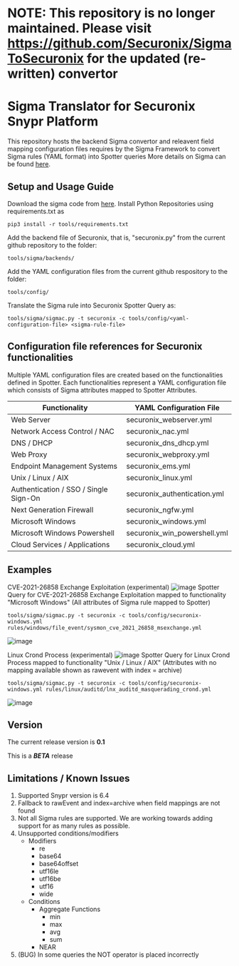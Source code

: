 # NOTE: This repository is no longer maintained. Please visit https://github.com/Securonix/SigmaToSecuronix for the updated (re-written) convertor 

# Sigma Translator for Securonix Snypr Platform

This repository hosts the backend Sigma convertor and releavent field mapping configuration files requires by the Sigma Framework to convert Sigma rules (YAML format) into Spotter queries
More details on Sigma can be found [here](https://github.com/SigmaHQ/sigma).

## Setup and Usage Guide

Download the sigma code from [here](https://github.com/SigmaHQ/sigma). Install Python Repositories using requirements.txt as
```
pip3 install -r tools/requirements.txt
```

Add the backend file of Securonix, that is, "securonix.py" from the current github repository to the folder:
```
tools/sigma/backends/
```

Add the YAML configuration files from the current github respository to the folder:
```
tools/config/
```

Translate the Sigma rule into Securonix Spotter Query as:
```
tools/sigma/sigmac.py -t securonix -c tools/config/<yaml-configuration-file> <sigma-rule-file>
```
## Configuration file references for Securonix functionalities

Multiple YAML configuration files are created based on the functionalities defined in Spotter. Each functionalities represent a YAML configuration file which consists of Sigma attributes mapped to Spotter Attributes.


| Functionality                         | YAML Configuration File      |
|---------------------------------------|------------------------------|
| Web Server                            | securonix_webserver.yml      |
| Network Access Control / NAC          | securonix_nac.yml            |
| DNS / DHCP                            | securonix_dns_dhcp.yml       |
| Web Proxy                             | securonix_webproxy.yml       |
| Endpoint Management Systems           | securonix_ems.yml            |
| Unix / Linux / AIX                    | securonix_linux.yml          |
| Authentication / SSO / Single Sign-On | securonix_authentication.yml |
| Next Generation Firewall              | securonix_ngfw.yml           |
| Microsoft Windows                     | securonix_windows.yml        |
| Microsoft Windows Powershell          | securonix_win_powershell.yml |
| Cloud Services / Applications         | securonix_cloud.yml          |


## Examples

CVE-2021-26858 Exchange Exploitation (experimental)
![image](https://user-images.githubusercontent.com/62869530/113162053-edb11380-920c-11eb-8f87-513ea35ab948.png)
Spotter Query for CVE-2021-26858 Exchange Exploitation mapped to functionality "Microsoft Windows" (All attributes of Sigma rule mapped to Spotter)
```
tools/sigma/sigmac.py -t securonix -c tools/config/securonix-windows.yml rules/windows/file_event/sysmon_cve_2021_26858_msexchange.yml
```
![image](https://user-images.githubusercontent.com/62869530/113162879-a70fe900-920d-11eb-9ad6-46744631d79d.png)

Linux Crond Process (experimental)
![image](https://user-images.githubusercontent.com/62869530/113163833-88f6b880-920e-11eb-991f-943ce68db1b5.png)
Spotter Query for Linux Crond Process mapped to functionality "Unix / Linux / AIX" (Attributes with no mapping available shown as rawevent with index = archive)
```
tools/sigma/sigmac.py -t securonix -c tools/config/securonix-windows.yml rules/linux/auditd/lnx_auditd_masquerading_crond.yml
```
![image](https://user-images.githubusercontent.com/62869530/113164453-1d611b00-920f-11eb-8270-a475ffafa9ac.png)


## Version 
The current release version is **0.1**

This is a ***BETA*** release


## Limitations / Known Issues

1. Supported Snypr version is 6.4
2. Fallback to rawEvent and index=archive when field mappings are not found
3. Not all Sigma rules are supported. We are working towards adding support for as many rules as possible.
4. Unsupported conditions/modifiers
    - Modifiers
        - re
        - base64
        - base64offset
        - utf16le
        - utf16be
        - utf16
        - wide
    - Conditions
        - Aggregate Functions
            - min
            - max
            - avg
            - sum
        - NEAR
5. (BUG) In some queries the NOT operator is placed incorrectly

